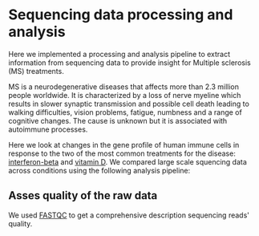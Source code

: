 # Sequencing data processing and analysis

Here we implemented a processing and analysis pipeline to extract information from sequencing data to provide insight for Multiple sclerosis (MS) treatments. 

MS is a neurodegenerative diseases that affects more than 2.3 million people worldwide. It is characterized by a loss of nerve myeline which results in slower synaptic transmission and possible cell death leading to walking difficulties, vision problems, fatigue, numbness and a range of cognitive changes. The cause is unknown but it is associated with autoimmune processes.

Here we look at changes in the gene profile of human immune cells in response to the two of the most common treatments for the disease: [interferon-beta](https://www.ncbi.nlm.nih.gov/bioproject/?term=PRJNA258216) and [vitamin D](https://www.ncbi.nlm.nih.gov/bioproject/?term=PRJNA285092). We compared large scale squencing data across conditions using the following analysis pipeline:

## Asses quality of the raw data
We used [FASTQC](https://www.bioinformatics.babraham.ac.uk/projects/fastqc/) to get a comprehensive description sequencing reads' quality. 

